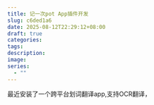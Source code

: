 ```yaml
---
title: 记一次pot App插件开发
slug: c6ded1a6
date: 2025-08-12T22:29:12+08:00
draft: true
categories: 
tags: 
description: 
image: 
series:
  - ""
---
```

最近安装了一个跨平台划词翻译app,支持OCR翻译，

